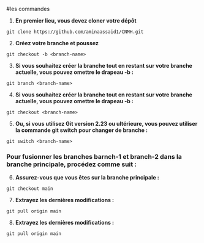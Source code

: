 #les commandes 

1. **En premier lieu, vous devez cloner votre dépôt**

```
git clone https://github.com/aminaassaid1/CNMH.git

```
2. **Créez votre branche et poussez**

```
git checkout -b <branch-name>

```

3. **Si vous souhaitez créer la branche tout en restant sur votre branche actuelle, vous pouvez omettre le drapeau -b :**

```
git branch <branch-name>

```
4. **Si vous souhaitez créer la branche tout en restant sur votre branche actuelle, vous pouvez omettre le drapeau -b :**

```
git checkout <branch-name>
```

5. **Ou, si vous utilisez Git version 2.23 ou ultérieure, vous pouvez utiliser la commande git switch pour changer de branche :**

```
git switch <branch-name>
```

### Pour fusionner les branches barnch-1 et branch-2 dans la branche principale, procédez comme suit :

6. **Assurez-vous que vous êtes sur la branche principale :**


```
git checkout main

```

7. **Extrayez les dernières modifications :**


```
git pull origin main

```
8. **Extrayez les dernières modifications :**


```
git pull origin main

```
